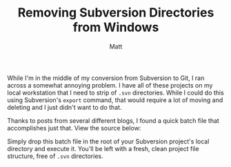 ﻿---
layout: post
title: Removing Subversion Directories from Windows
author: Matt
permalink: /2010/09/removing-subversion-directories-from-windows/
categories:
  - Miscellaneous
tags:
  - tutorial
---

While I'm in the middle of my conversion from Subversion to Git, I ran across a somewhat annoying problem. I have all of these projects on my local workstation that I need to strip of `.svn` directories. While I could do this using Subversion's `export` command, that would require a lot of moving and deleting and I just didn't want to do that.

Thanks to posts from several different blogs, I found a quick batch file that accomplishes just that. View the source below:

<script src="https://gist.github.com/mbmccormick/1272822.js"> </script>

Simply drop this batch file in the root of your Subversion project's local directory and execute it. You'll be left with a fresh, clean project file structure, free of `.svn` directories.
